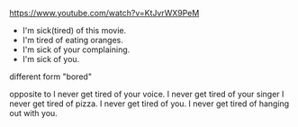 https://www.youtube.com/watch?v=KtJvrWX9PeM

* I'm sick(tired) of this movie.
* I'm tired of eating oranges.
* I'm sick of your complaining.
* I'm sick of you.

different form "bored"

opposite to
 I never get tired of your voice.
 I never get tired of your singer
 I never get tired of pizza.
 I never get tired of you.
 I never get tired of hanging out with you.
 
